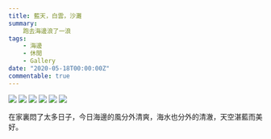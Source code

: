 ```yaml
---
title: 藍天，白雲，沙灘
summary: 
    跑去海邊浪了一浪
tags:
    - 海邊
    - 休閒
    - Gallery
date: "2020-05-18T00:00:00Z"
commentable: true 
---
```





![](/img/PastedGraphic6.jpg)
![](/img/IMG_4923.jpg)
![](/img/IMG_4946.jpg)
![](/img/IMG_4959.jpg)
![](/img/IMG_4962.jpg)
![](/img/IMG_4971.jpg)


在家裏悶了太多日子，今日海邊的風分外清爽，海水也分外的清澈，天空湛藍而美好。